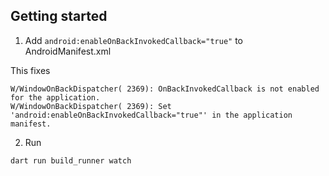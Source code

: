 ## Getting started

1. Add `android:enableOnBackInvokedCallback="true"` to AndroidManifest.xml

This fixes

```
W/WindowOnBackDispatcher( 2369): OnBackInvokedCallback is not enabled for the application.
W/WindowOnBackDispatcher( 2369): Set 'android:enableOnBackInvokedCallback="true"' in the application manifest.
```

2. Run

```bash
dart run build_runner watch
```
